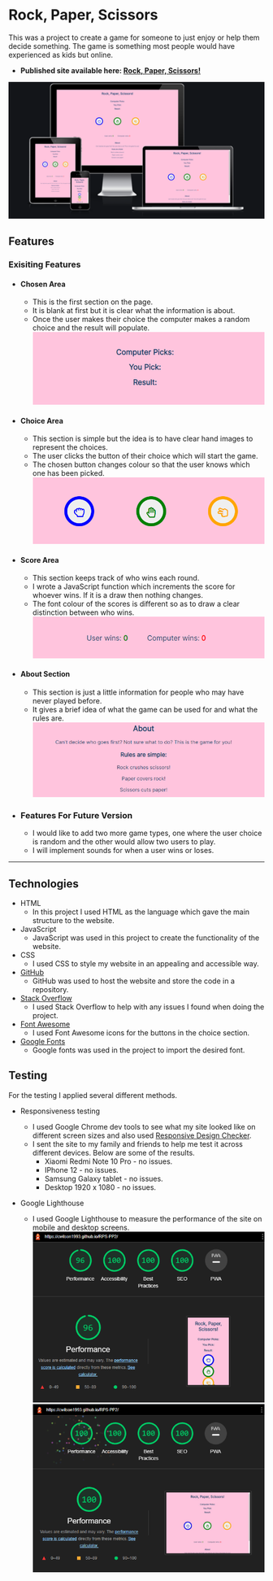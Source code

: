 # Rock, Paper, Scissors

This was a project to create a game for someone to just enjoy or help them decide something. The game is something most people would have experienced as kids but online.

- __Published site available here: [Rock, Paper, Scissors!](https://cwilson1993.github.io/RPS-PP2/)__

![responsive-image](assets/docs/responsive_design.png)

## Features

### Exisiting Features
* #### Chosen Area
    * This is the first section on the page. 
    * It is blank at first but it is clear what the information is about.
    * Once the user makes their choice the computer makes a random choice and the result will populate.
    ![Chosen Area](assets/docs/chosen_section.png)

* #### Choice Area
    * This section is simple but the idea is to have clear hand images to represent the choices.
    * The user clicks the button of their choice which will start the game.
    * The chosen button changes colour so that the user knows which one has been picked.
    ![Choice Area](assets/docs/choices_buttons.png)

* #### Score Area
    * This section keeps track of who wins each round.
    * I wrote a JavaScript function which increments the score for whoever wins. If it is a draw then nothing changes.
    * The font colour of the scores is different so as to draw a clear distinction between who wins.
    ![Score Area](assets/docs/score_section.png)

* #### About Section
    * This section is just a little information for people who may have never played before.
    * It gives a brief idea of what the game can be used for and what the rules are.
    ![About Section](assets/docs/about_section.png)

* ### Features For Future Version
    * I would like to add two more game types, one where the user choice is random and the other would allow two users to play.
    * I will implement sounds for when a user wins or loses. 

*** 

## Technologies

* HTML
    * In this project I used HTML as the language which gave the main structure to the website.
* JavaScript
    * JavaScript was used in this project to create the functionality of the website.
* CSS
    * I used CSS to style my website in an appealing and accessible way.
* [GitHub](https://github.com/)
    * GitHub was used to host the website and store the code in a repository.
* [Stack Overflow](https://stackoverflow.com/)
    * I used Stack Overflow to help with any issues I found when doing the project.
* [Font Awesome](https://fontawesome.com/)
    * I used Font Awesome icons for the buttons in the choice section.
* [Google Fonts](https://fonts.google.com/)
    * Google fonts was used in the project to import the desired font.

## Testing

For the testing I applied several different methods.
* Responsiveness testing
    * I used Google Chrome dev tools to see what my site looked like on different screen sizes and also used [Responsive Design Checker](https://responsivedesignchecker.com/).
    * I sent the site to my family and friends to help me test it across different devices. Below are some of the results.
        * Xiaomi Redmi Note 10 Pro - no issues.
        * IPhone 12 - no issues.
        * Samsung Galaxy tablet - no issues.
        * Desktop 1920 x 1080 - no issues.

* Google Lighthouse
    * I used Google Lighthouse to measure the performance of the site on mobile and desktop screens.
    ![Lighthouse Mobile](assets/docs/mobile_lighthouse.png) ![Lighthouse Desktop](assets/docs/desktop_lighthouse.png)

